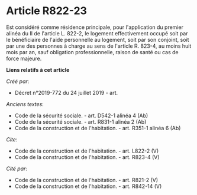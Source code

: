 # Article R822-23

Est considéré comme résidence principale, pour l'application du premier alinéa du II de l'article L. 822-2, le logement
effectivement occupé soit par le bénéficiaire de l'aide personnelle au logement, soit par son conjoint, soit par une des
personnes à charge au sens de l'article R. 823-4, au moins huit mois par an, sauf obligation professionnelle, raison de santé
ou cas de force majeure.

**Liens relatifs à cet article**

_Créé par_:

  - Décret n°2019-772 du 24 juillet 2019 - art.

_Anciens textes_:

  - Code de la sécurité sociale. - art. D542-1 alinéa 4 (Ab)
  - Code de la sécurité sociale. - art. R831-1 alinéa 2 (Ab)
  - Code de la construction et de l'habitation. - art. R351-1 alinéa 6 (Ab)

_Cite_:

  - Code de la construction et de l'habitation. - art. L822-2 (V)
  - Code de la construction et de l'habitation. - art. R823-4 (V)

_Cité par_:

  - Code de la construction et de l'habitation. - art. R821-2 (V)
  - Code de la construction et de l'habitation. - art. R842-14 (V)
